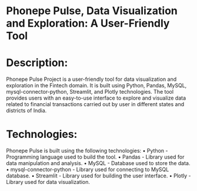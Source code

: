 # Phonepe Pulse, Data Visualization and Exploration: A User-Friendly Tool

# Description:
Phonepe Pulse Project is a user-friendly tool for data visualization and exploration in the Fintech domain. It is built using Python, Pandas, MySQL, mysql-connector-python, Streamlit, and Plotly technologies. The tool provides users with an easy-to-use interface to explore and visualize data related to financial transactions carried out by user in different states and districts of India.

# Technologies:
Phonepe Pulse is built using the following technologies:
•	Python - Programming language used to build the tool.
•	Pandas - Library used for data manipulation and analysis.
•	MySQL - Database used to store the data.
•	mysql-connector-python - Library used for connecting to MySQL database.
•	Streamlit - Library used for building the user interface.
•	Plotly - Library used for data visualization.

